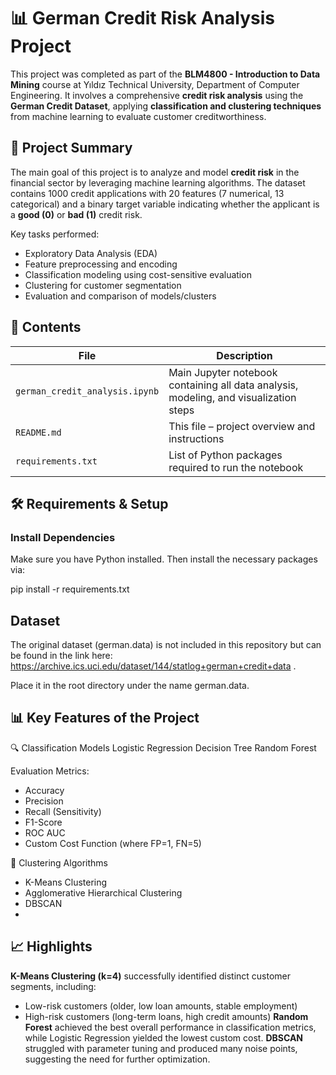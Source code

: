 # 📊 German Credit Risk Analysis Project

This project was completed as part of the **BLM4800 - Introduction to Data Mining** course at Yıldız Technical University, Department of Computer Engineering. It involves a comprehensive **credit risk analysis** using the **German Credit Dataset**, applying **classification and clustering techniques** from machine learning to evaluate customer creditworthiness.


## 🧾 Project Summary

The main goal of this project is to analyze and model **credit risk** in the financial sector by leveraging machine learning algorithms. The dataset contains 1000 credit applications with 20 features (7 numerical, 13 categorical) and a binary target variable indicating whether the applicant is a **good (0)** or **bad (1)** credit risk.

Key tasks performed:
- Exploratory Data Analysis (EDA)
- Feature preprocessing and encoding
- Classification modeling using cost-sensitive evaluation
- Clustering for customer segmentation
- Evaluation and comparison of models/clusters


## 📁 Contents

| File | Description |
|------|-------------|
| `german_credit_analysis.ipynb` | Main Jupyter notebook containing all data analysis, modeling, and visualization steps |
| `README.md` | This file – project overview and instructions |
| `requirements.txt` | List of Python packages required to run the notebook |


## 🛠️ Requirements & Setup

### Install Dependencies

Make sure you have Python installed. Then install the necessary packages via:

pip install -r requirements.txt

## Dataset
The original dataset (german.data) is not included in this repository but can be found in the link here: https://archive.ics.uci.edu/dataset/144/statlog+german+credit+data .

Place it in the root directory under the name german.data.

## 📊 Key Features of the Project
🔍 Classification Models
Logistic Regression
Decision Tree
Random Forest

Evaluation Metrics:
- Accuracy
- Precision
- Recall (Sensitivity)
- F1-Score
- ROC AUC
- Custom Cost Function (where FP=1, FN=5)

🧱 Clustering Algorithms
- K-Means Clustering
- Agglomerative Hierarchical Clustering
- DBSCAN
- 
## 📈 Highlights
**K-Means Clustering (k=4)** successfully identified distinct customer segments, including:
   - Low-risk customers (older, low loan amounts, stable employment)
   - High-risk customers (long-term loans, high credit amounts)
**Random Forest** achieved the best overall performance in classification metrics, while Logistic Regression yielded the lowest custom cost.
**DBSCAN** struggled with parameter tuning and produced many noise points, suggesting the need for further optimization.
